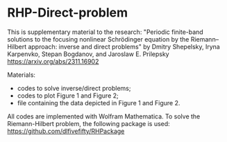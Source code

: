 # RHP-Direct-problem
This is supplementary material to the research:
"Periodic finite-band solutions to the focusing nonlinear Schrödinger equation by the Riemann–Hilbert approach: inverse and direct problems"
by Dmitry Shepelsky, Iryna Karpenvko, Stepan Bogdanov, and Jaroslaw E. Prilepsky
https://arxiv.org/abs/2311.16902

Materials:
  - codes to solve inverse/direct problems;
  - codes to plot Figure 1 and Figure 2;
  - file containing the data depicted in Figure 1 and Figure 2.

All codes are implemented with Wolfram Mathematica. To solve the Riemann-Hilbert problem, the following package is used: https://github.com/dlfivefifty/RHPackage
